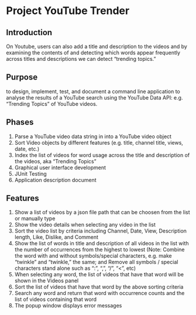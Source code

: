 # Project YouTube Trender

## Introduction
On Youtube, users can also add a title and description to the videos and
by examining the contents of and detecting which words appear frequently across titles and
descriptions we can detect “trending topics.”

## Purpose
to design, implement, test, and document a command line application to analyse
the results of a YouTube search using the YouTube Data API: e.g. “Trending Topics” of YouTube
videos.

## Phases
1. Parse a YouTube video data string in into a YouTube video object
2. Sort Video objects by different features (e.g. title, channel title, views, date, etc.)
3. Index the list of videos for word usage across the title and description of the videos, aka “Trending Topics”
4. Graphical user interface development
5. JUnit Testing
6. Application description document

## Features
1. Show a list of videos by a json file path that can be choosen from the list or manually type
2. Show the video details when selecting any video in the list
3. Sort the video list by criteria including Channel, Date, View, Description length, Like, Dislike, and Comment
4. Show the list of words in title and description of all videos in the list with the number of occurrences from the highest to lowest (Note: Combine the word with and without symbols/special characters, e.g. make “twinkle” and “twinkle,” the same; and Remove all symbols / special characters stand alone such as “:”, “,”, “/”, “<”, etc)
5. When selecting any word, the list of videos that have that word will be shown in the Videos panel
6. Sort the list of videos that have that word by the above sorting criteria
7. Search any word and return that word with occurrence counts and the list of videos containing that word
8. The popup window displays error messages

